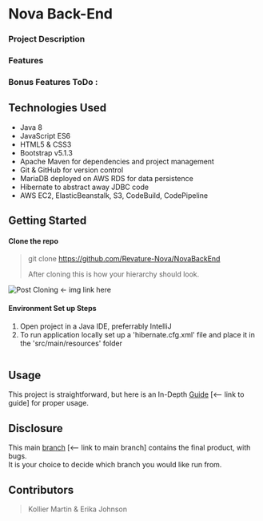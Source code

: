 # Nova Back-End

### Project Description


### Features


### Bonus Features ToDo :


## Technologies Used
* Java 8 
* JavaScript ES6
* HTML5 & CSS3 
* Bootstrap v5.1.3
* Apache Maven for dependencies and project management
* Git & GitHub for version control
* MariaDB deployed on AWS RDS for data persistence
* Hibernate to abstract away JDBC code
* AWS EC2, ElasticBeanstalk, S3, CodeBuild, CodePipeline

## Getting Started

#### Clone the repo
> git clone https://github.com/Revature-Nova/NovaBackEnd
> 
> After cloning this is how your hierarchy should look.

![Post Cloning]() <- img link here

#### Environment Set up Steps
1. Open project in a Java IDE, preferrably IntelliJ
2. To run application locally set up a 'hibernate.cfg.xml' file and place it in the 'src/main/resources' folder
```txt

```
## Usage
This project is straightforward, but here is an In-Depth [Guide]() [<-- link to guide] for proper usage.

## Disclosure
This main [branch]() [<-- link to main branch] contains the final product, with bugs. <br />
It is your choice to decide which branch you would like run from.

## Contributors

> Kollier Martin & Erika Johnson
